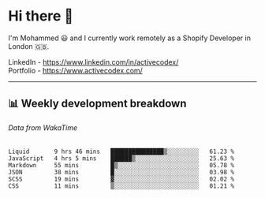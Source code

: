 # Hi there 👋

I'm Mohammed 😃 and I currently work remotely as a Shopify Developer in London 🇬🇧.

LinkedIn - https://www.linkedin.com/in/activecodex/
<br/>
Portfolio - https://www.activecodex.com/

---

## 📊 Weekly development breakdown
###### Data from WakaTime

<!--START_SECTION:waka-->

```text
Liquid       9 hrs 46 mins   ███████████████▒░░░░░░░░░   61.23 %
JavaScript   4 hrs 5 mins    ██████▒░░░░░░░░░░░░░░░░░░   25.63 %
Markdown     55 mins         █▒░░░░░░░░░░░░░░░░░░░░░░░   05.78 %
JSON         38 mins         █░░░░░░░░░░░░░░░░░░░░░░░░   03.98 %
SCSS         19 mins         ▓░░░░░░░░░░░░░░░░░░░░░░░░   02.02 %
CSS          11 mins         ▒░░░░░░░░░░░░░░░░░░░░░░░░   01.21 %
```

<!--END_SECTION:waka-->
